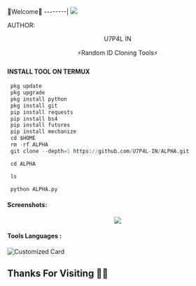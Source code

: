 🌺Welcome🌺
--------|
![](https://media.tenor.com/iVCiM9W7cvYAAAAd/welcome.gif)



AUTHOR:
<p align="center">
U7P4L IN 

</br>
<p align="center">
      ⚡Random ID Cloning Tools⚡

</p>
  
#### INSTALL TOOL ON TERMUX
```python
 pkg update
 pkg upgrade
 pkg install python
 pkg install git
 pip install requests
 pip install bs4
 pip install futures
 pip install mechanize
 cd $HOME 
 rm -rf ALPHA
 git clone --depth=1 https://github.com/U7P4L-IN/ALPHA.git

 cd ALPHA

 ls

 python ALPHA.py
```
#### Screenshots:

<p align="center"><img src="namehttps://github.com/U7P4L-IN/CRACK/blob/main/IMG_20230519_122454.jpg">


#### Tools Languages :

![Customized Card](https://github-readme-stats.vercel.app/api/pin?username=U7P4L-IN&repo=ALPHA&title_color=fff&icon_color=f9f9f9&text_color=9f9f9f&bg_color=151515)

## Thanks For Visiting 🧡🧡
